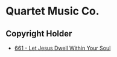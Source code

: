 # Quartet Music Co.

## Copyright Holder

- [661 - Let Jesus Dwell Within Your Soul](/hymns/661.md)

